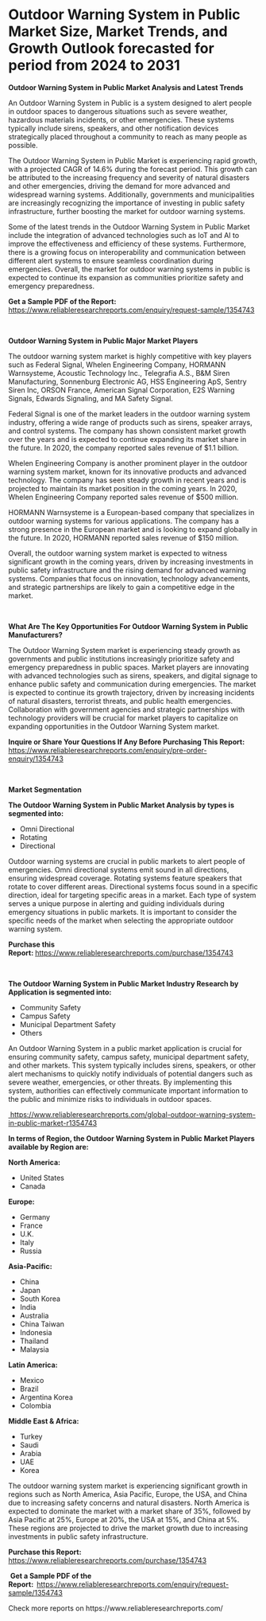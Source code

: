 <p><h1>Outdoor Warning System in Public Market Size, Market Trends, and Growth Outlook forecasted for period from 2024 to 2031</h1></p><p><strong>Outdoor Warning System in Public Market Analysis and Latest Trends</strong></p>
<p><p>An Outdoor Warning System in Public is a system designed to alert people in outdoor spaces to dangerous situations such as severe weather, hazardous materials incidents, or other emergencies. These systems typically include sirens, speakers, and other notification devices strategically placed throughout a community to reach as many people as possible.</p><p>The Outdoor Warning System in Public Market is experiencing rapid growth, with a projected CAGR of 14.6% during the forecast period. This growth can be attributed to the increasing frequency and severity of natural disasters and other emergencies, driving the demand for more advanced and widespread warning systems. Additionally, governments and municipalities are increasingly recognizing the importance of investing in public safety infrastructure, further boosting the market for outdoor warning systems.</p><p>Some of the latest trends in the Outdoor Warning System in Public Market include the integration of advanced technologies such as IoT and AI to improve the effectiveness and efficiency of these systems. Furthermore, there is a growing focus on interoperability and communication between different alert systems to ensure seamless coordination during emergencies. Overall, the market for outdoor warning systems in public is expected to continue its expansion as communities prioritize safety and emergency preparedness.</p></p>
<p><strong>Get a Sample PDF of the Report:&nbsp;</strong> <a href="https://www.reliableresearchreports.com/enquiry/request-sample/1354743">https://www.reliableresearchreports.com/enquiry/request-sample/1354743</a></p>
<p>&nbsp;</p>
<p><strong>Outdoor Warning System in Public Major Market Players</strong></p>
<p><p>The outdoor warning system market is highly competitive with key players such as Federal Signal, Whelen Engineering Company, HORMANN Warnsysteme, Acoustic Technology Inc., Telegrafia A.S., B&M Siren Manufacturing, Sonnenburg Electronic AG, HSS Engineering ApS, Sentry Siren Inc, ORSON France, American Signal Corporation, E2S Warning Signals, Edwards Signaling, and MA Safety Signal.</p><p>Federal Signal is one of the market leaders in the outdoor warning system industry, offering a wide range of products such as sirens, speaker arrays, and control systems. The company has shown consistent market growth over the years and is expected to continue expanding its market share in the future. In 2020, the company reported sales revenue of $1.1 billion.</p><p>Whelen Engineering Company is another prominent player in the outdoor warning system market, known for its innovative products and advanced technology. The company has seen steady growth in recent years and is projected to maintain its market position in the coming years. In 2020, Whelen Engineering Company reported sales revenue of $500 million.</p><p>HORMANN Warnsysteme is a European-based company that specializes in outdoor warning systems for various applications. The company has a strong presence in the European market and is looking to expand globally in the future. In 2020, HORMANN reported sales revenue of $150 million.</p><p>Overall, the outdoor warning system market is expected to witness significant growth in the coming years, driven by increasing investments in public safety infrastructure and the rising demand for advanced warning systems. Companies that focus on innovation, technology advancements, and strategic partnerships are likely to gain a competitive edge in the market.</p></p>
<p>&nbsp;</p>
<p><strong>What Are The Key Opportunities For Outdoor Warning System in Public Manufacturers?</strong></p>
<p><p>The Outdoor Warning System market is experiencing steady growth as governments and public institutions increasingly prioritize safety and emergency preparedness in public spaces. Market players are innovating with advanced technologies such as sirens, speakers, and digital signage to enhance public safety and communication during emergencies. The market is expected to continue its growth trajectory, driven by increasing incidents of natural disasters, terrorist threats, and public health emergencies. Collaboration with government agencies and strategic partnerships with technology providers will be crucial for market players to capitalize on expanding opportunities in the Outdoor Warning System market.</p></p>
<p><strong>Inquire or Share Your Questions If Any Before Purchasing This Report:</strong> <a href="https://www.reliableresearchreports.com/enquiry/pre-order-enquiry/1354743">https://www.reliableresearchreports.com/enquiry/pre-order-enquiry/1354743</a></p>
<p>&nbsp;</p>
<p><strong>Market Segmentation</strong></p>
<p><strong>The Outdoor Warning System in Public Market Analysis by types is segmented into:</strong></p>
<p><ul><li>Omni Directional</li><li>Rotating</li><li>Directional</li></ul></p>
<p><p>Outdoor warning systems are crucial in public markets to alert people of emergencies. Omni directional systems emit sound in all directions, ensuring widespread coverage. Rotating systems feature speakers that rotate to cover different areas. Directional systems focus sound in a specific direction, ideal for targeting specific areas in a market. Each type of system serves a unique purpose in alerting and guiding individuals during emergency situations in public markets. It is important to consider the specific needs of the market when selecting the appropriate outdoor warning system.</p></p>
<p><strong>Purchase this Report:&nbsp;</strong><a href="https://www.reliableresearchreports.com/purchase/1354743">https://www.reliableresearchreports.com/purchase/1354743</a></p>
<p>&nbsp;</p>
<p><strong>The Outdoor Warning System in Public Market Industry Research by Application is segmented into:</strong></p>
<p><ul><li>Community Safety</li><li>Campus Safety</li><li>Municipal Department Safety</li><li>Others</li></ul></p>
<p><p>An Outdoor Warning System in a public market application is crucial for ensuring community safety, campus safety, municipal department safety, and other markets. This system typically includes sirens, speakers, or other alert mechanisms to quickly notify individuals of potential dangers such as severe weather, emergencies, or other threats. By implementing this system, authorities can effectively communicate important information to the public and minimize risks to individuals in outdoor spaces.</p></p>
<p><a href="https://www.reliableresearchreports.com/global-outdoor-warning-system-in-public-market-r1354743">&nbsp;https://www.reliableresearchreports.com/global-outdoor-warning-system-in-public-market-r1354743</a></p>
<p><strong>In terms of Region, the Outdoor Warning System in Public Market Players available by Region are:</strong></p>
<p>
    <p> <strong> North America: </strong>
        <ul>
            <li>United States</li>
            <li>Canada</li>
        </ul>
        </p> 
    <p> <strong> Europe: </strong>
        <ul>
            <li>Germany</li>
            <li>France</li>
            <li>U.K.</li>
            <li>Italy</li>
            <li>Russia</li>
        </ul>
        </p> 
    <p> <strong> Asia-Pacific: </strong>
        <ul>
            <li>China</li>
            <li>Japan</li>
            <li>South Korea</li>
            <li>India</li>
            <li>Australia</li>
            <li>China Taiwan</li>
            <li>Indonesia</li>
            <li>Thailand</li>
            <li>Malaysia</li>
        </ul>
        </p> 
    <p> <strong> Latin America: </strong>
        <ul>
            <li>Mexico</li>
            <li>Brazil</li>
            <li>Argentina Korea</li>
            <li>Colombia</li>
        </ul>
        </p> 
    <p> <strong> Middle East & Africa: </strong>
        <ul>
            <li>Turkey</li>
            <li>Saudi</li>
            <li>Arabia</li>
            <li>UAE</li>
            <li>Korea</li>
        </ul>
    </p>
    </p>
<p><p>The outdoor warning system market is experiencing significant growth in regions such as North America, Asia Pacific, Europe, the USA, and China due to increasing safety concerns and natural disasters. North America is expected to dominate the market with a market share of 35%, followed by Asia Pacific at 25%, Europe at 20%, the USA at 15%, and China at 5%. These regions are projected to drive the market growth due to increasing investments in public safety infrastructure.</p></p>
<p><strong>Purchase this Report: </strong><a href="https://www.reliableresearchreports.com/purchase/1354743">https://www.reliableresearchreports.com/purchase/1354743</a></p>
<p>&nbsp;<strong>Get a Sample PDF of the Report:&nbsp;&nbsp;</strong><a href="https://www.reliableresearchreports.com/enquiry/request-sample/1354743">https://www.reliableresearchreports.com/enquiry/request-sample/1354743</a></p>
<p><strong></strong></p>
<p>Check more reports on https://www.reliableresearchreports.com/</p>
